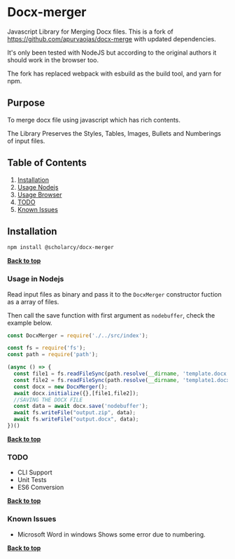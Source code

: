 # Docx-merger

Javascript Library for Merging Docx files.
This is a fork of https://github.com/apurvaojas/docx-merge with updated dependencies.

It's only been tested with NodeJS but according to the original authors it should work in the browser too.

The fork has replaced webpack with esbuild as the build tool, and yarn for npm.

## Purpose

 To merge docx file using javascript which has rich contents.

 The Library Preserves the Styles, Tables, Images, Bullets and Numberings of input files.

## Table of Contents

  1. [Installation](#installation)
  1. [Usage Nodejs](#usage-nodejs)
  1. [Usage Browser](#usage-browser)
  1. [TODO](#todo)
  1. [Known Issues](#known-issues)


## Installation


  ```bash
  npm install @scholarcy/docx-merger
  ```

**[Back to top](#table-of-contents)**

### Usage in Nodejs

Read input files as binary and pass it to the `DocxMerger` constructor fuction as a array of files.

Then call the save function with first argument as `nodebuffer`, check the example below.

  ```javascript
  const DocxMerger = require('./../src/index');

const fs = require('fs');
const path = require('path');

(async () => {
    const file1 = fs.readFileSync(path.resolve(__dirname, 'template.docx'), 'binary');
    const file2 = fs.readFileSync(path.resolve(__dirname, 'template1.docx'), 'binary');
    const docx = new DocxMerger();
    await docx.initialize({},[file1,file2]);
    //SAVING THE DOCX FILE
    const data = await docx.save('nodebuffer');
    await fs.writeFile("output.zip", data);
    await fs.writeFile("output.docx", data);
})()
  ```

**[Back to top](#table-of-contents)**

### TODO

  - CLI Support
  - Unit Tests
  - ES6 Conversion

  **[Back to top](#table-of-contents)**

### Known Issues

  - Microsoft Word in windows Shows some error due to numbering.

  **[Back to top](#table-of-contents)**
